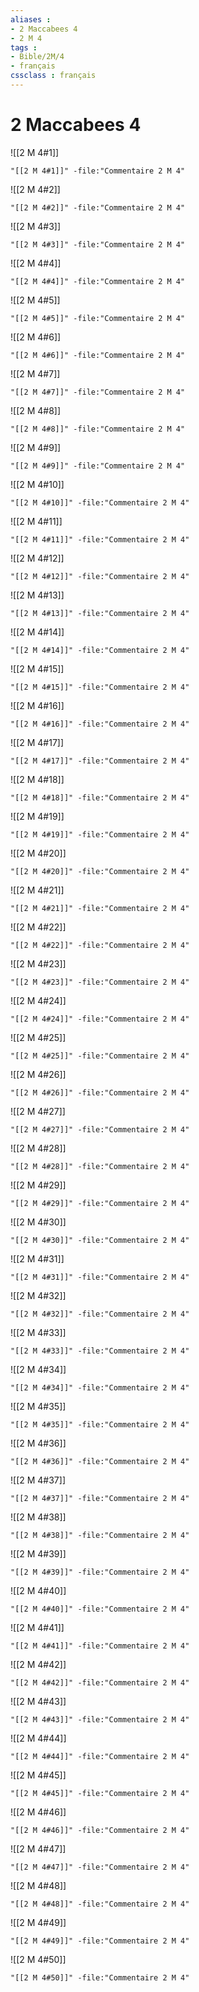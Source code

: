 ```yaml
---
aliases : 
- 2 Maccabees 4
- 2 M 4
tags : 
- Bible/2M/4
- français
cssclass : français
---
```


# 2 Maccabees 4

![[2 M 4#1]]

```query
"[[2 M 4#1]]" -file:"Commentaire 2 M 4"
```

![[2 M 4#2]]

```query
"[[2 M 4#2]]" -file:"Commentaire 2 M 4"
```

![[2 M 4#3]]

```query
"[[2 M 4#3]]" -file:"Commentaire 2 M 4"
```

![[2 M 4#4]]

```query
"[[2 M 4#4]]" -file:"Commentaire 2 M 4"
```

![[2 M 4#5]]

```query
"[[2 M 4#5]]" -file:"Commentaire 2 M 4"
```

![[2 M 4#6]]

```query
"[[2 M 4#6]]" -file:"Commentaire 2 M 4"
```

![[2 M 4#7]]

```query
"[[2 M 4#7]]" -file:"Commentaire 2 M 4"
```

![[2 M 4#8]]

```query
"[[2 M 4#8]]" -file:"Commentaire 2 M 4"
```

![[2 M 4#9]]

```query
"[[2 M 4#9]]" -file:"Commentaire 2 M 4"
```

![[2 M 4#10]]

```query
"[[2 M 4#10]]" -file:"Commentaire 2 M 4"
```

![[2 M 4#11]]

```query
"[[2 M 4#11]]" -file:"Commentaire 2 M 4"
```

![[2 M 4#12]]

```query
"[[2 M 4#12]]" -file:"Commentaire 2 M 4"
```

![[2 M 4#13]]

```query
"[[2 M 4#13]]" -file:"Commentaire 2 M 4"
```

![[2 M 4#14]]

```query
"[[2 M 4#14]]" -file:"Commentaire 2 M 4"
```

![[2 M 4#15]]

```query
"[[2 M 4#15]]" -file:"Commentaire 2 M 4"
```

![[2 M 4#16]]

```query
"[[2 M 4#16]]" -file:"Commentaire 2 M 4"
```

![[2 M 4#17]]

```query
"[[2 M 4#17]]" -file:"Commentaire 2 M 4"
```

![[2 M 4#18]]

```query
"[[2 M 4#18]]" -file:"Commentaire 2 M 4"
```

![[2 M 4#19]]

```query
"[[2 M 4#19]]" -file:"Commentaire 2 M 4"
```

![[2 M 4#20]]

```query
"[[2 M 4#20]]" -file:"Commentaire 2 M 4"
```

![[2 M 4#21]]

```query
"[[2 M 4#21]]" -file:"Commentaire 2 M 4"
```

![[2 M 4#22]]

```query
"[[2 M 4#22]]" -file:"Commentaire 2 M 4"
```

![[2 M 4#23]]

```query
"[[2 M 4#23]]" -file:"Commentaire 2 M 4"
```

![[2 M 4#24]]

```query
"[[2 M 4#24]]" -file:"Commentaire 2 M 4"
```

![[2 M 4#25]]

```query
"[[2 M 4#25]]" -file:"Commentaire 2 M 4"
```

![[2 M 4#26]]

```query
"[[2 M 4#26]]" -file:"Commentaire 2 M 4"
```

![[2 M 4#27]]

```query
"[[2 M 4#27]]" -file:"Commentaire 2 M 4"
```

![[2 M 4#28]]

```query
"[[2 M 4#28]]" -file:"Commentaire 2 M 4"
```

![[2 M 4#29]]

```query
"[[2 M 4#29]]" -file:"Commentaire 2 M 4"
```

![[2 M 4#30]]

```query
"[[2 M 4#30]]" -file:"Commentaire 2 M 4"
```

![[2 M 4#31]]

```query
"[[2 M 4#31]]" -file:"Commentaire 2 M 4"
```

![[2 M 4#32]]

```query
"[[2 M 4#32]]" -file:"Commentaire 2 M 4"
```

![[2 M 4#33]]

```query
"[[2 M 4#33]]" -file:"Commentaire 2 M 4"
```

![[2 M 4#34]]

```query
"[[2 M 4#34]]" -file:"Commentaire 2 M 4"
```

![[2 M 4#35]]

```query
"[[2 M 4#35]]" -file:"Commentaire 2 M 4"
```

![[2 M 4#36]]

```query
"[[2 M 4#36]]" -file:"Commentaire 2 M 4"
```

![[2 M 4#37]]

```query
"[[2 M 4#37]]" -file:"Commentaire 2 M 4"
```

![[2 M 4#38]]

```query
"[[2 M 4#38]]" -file:"Commentaire 2 M 4"
```

![[2 M 4#39]]

```query
"[[2 M 4#39]]" -file:"Commentaire 2 M 4"
```

![[2 M 4#40]]

```query
"[[2 M 4#40]]" -file:"Commentaire 2 M 4"
```

![[2 M 4#41]]

```query
"[[2 M 4#41]]" -file:"Commentaire 2 M 4"
```

![[2 M 4#42]]

```query
"[[2 M 4#42]]" -file:"Commentaire 2 M 4"
```

![[2 M 4#43]]

```query
"[[2 M 4#43]]" -file:"Commentaire 2 M 4"
```

![[2 M 4#44]]

```query
"[[2 M 4#44]]" -file:"Commentaire 2 M 4"
```

![[2 M 4#45]]

```query
"[[2 M 4#45]]" -file:"Commentaire 2 M 4"
```

![[2 M 4#46]]

```query
"[[2 M 4#46]]" -file:"Commentaire 2 M 4"
```

![[2 M 4#47]]

```query
"[[2 M 4#47]]" -file:"Commentaire 2 M 4"
```

![[2 M 4#48]]

```query
"[[2 M 4#48]]" -file:"Commentaire 2 M 4"
```

![[2 M 4#49]]

```query
"[[2 M 4#49]]" -file:"Commentaire 2 M 4"
```

![[2 M 4#50]]

```query
"[[2 M 4#50]]" -file:"Commentaire 2 M 4"
```

